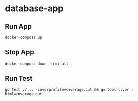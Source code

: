 # database-app

## Run App
~~~
docker-compose up
~~~

## Stop App
~~~
docker-compose down --rmi all
~~~

## Run Test
~~~
go test ./... -coverprofile=coverage.out && go tool cover -html=coverage.out
~~~
